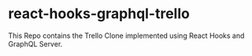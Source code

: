 # react-hooks-graphql-trello
This Repo contains the Trello Clone implemented using React Hooks and GraphQL Server.
